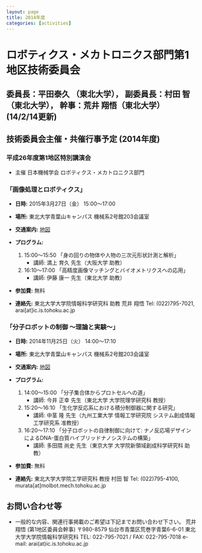 ```yaml
---
layout: page
title: 2014年度
categories: [activities]
---
```

# ロボティクス・メカトロニクス部門第1地区技術委員会

## 委員長：平田泰久 （東北大学）， 副委員長：村田 智（東北大学）， 幹事：荒井 翔悟（東北大学） (14/2/14更新)

## 技術委員会主催・共催行事予定 (2014年度)

### 平成26年度第1地区特別講演会

- 主催 日本機械学会 ロボティクス・メカトロニクス部門

### 「画像処理とロボティクス」

- **日時:** 2015年3月27日（金） 15:00～17:00
- **場所:** 東北大学青葉山キャンパス 機械系2号館203会議室
- **交通案内:** [地図](https://web.archive.org/web/20201027011204/http://www.eng.tohoku.ac.jp/map/?menu=campus&area=a01&build=03)
- **プログラム:**
  1. 15:00～15:50 「身の回りの物体や人物の三次元形状計測と解析」
     - 講師: 満上 育久 先生（大阪大学 助教）
  2. 16:10～17:00 「高精度画像マッチングとバイオメトリクスへの応用」
     - 講師: 伊藤 康一 先生（東北大学 助教）

- **参加費:** 無料
- **連絡先:** 東北大学大学院情報科学研究科 助教 荒井 翔悟 Tel: (022)795-7021, arai[at]ic.is.tohoku.ac.jp

### 「分子ロボットの制御 ～理論と実験～」

- **日時:** 2014年11月25日（火） 14:00～17:10
- **場所:** 東北大学青葉山キャンパス 機械系2号館203会議室
- **交通案内:** [地図](https://web.archive.org/web/20201027011204/http://www.eng.tohoku.ac.jp/map/?menu=campus&area=a01&build=15)
- **プログラム:**
  1. 14:00～15:00 「分子集合体からプロトセルへの道」
     - 講師: 今井 正幸 先生（東北大学 大学院理学研究科 教授）
  2. 15:20～16:10 「生化学反応系における積分制御器に関する研究」
     - 講師: 中茎 隆 先生（九州工業大学 情報工学研究院 システム創成情報工学研究系 准教授）
  3. 16:20～17:10 「分子ロボットの自律制御に向けて: ナノ反応場デザインによるDNA-蛋白質ハイブリッドナノシステムの構築」
     - 講師: 多田隈 尚史 先生（東京大学 大学院新領域創成科学研究科 助教）

- **参加費:** 無料
- **連絡先:** 東北大学大学院工学研究科 教授 村田 智 Tel: (022)795-4100, murata[at]molbot.mech.tohoku.ac.jp

## お問い合わせ等

- 一般的な内容、関連行事掲載のご希望は下記までお問い合わせ下さい。
  荒井 翔悟 (第1地区委員会幹事)
  〒980-8579
  仙台市青葉区荒巻字青葉6-6-01
  東北大学大学院情報科学研究科
  TEL: 022-795-7021 / FAX: 022-795-7018
  e-mail: arai(at)ic.is.tohoku.ac.jp
